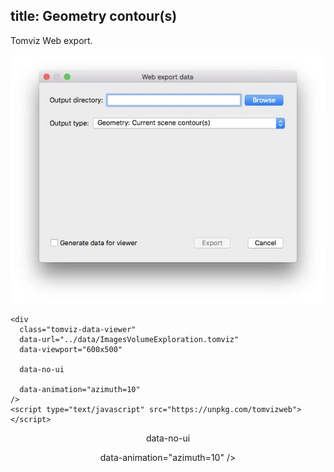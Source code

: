 title: Geometry contour(s)
---

Tomviz Web export.

<center>
<img src='exports/04_geometry_contours.jpg' title="" alt="" />
</center>

```
<div
  class="tomviz-data-viewer"
  data-url="../data/ImagesVolumeExploration.tomviz"
  data-viewport="600x500"

  data-no-ui

  data-animation="azimuth=10"
/>
<script type="text/javascript" src="https://unpkg.com/tomvizweb"></script>
```

<center>
<div
  class="tomviz-data-viewer"
  data-url="../data/GeometryContours.tomviz"
  data-viewport="600x500"
  
  data-no-ui

  data-animation="azimuth=10"
/>
</div>
</center>

<script type="text/javascript" src="../data/js/tomviz.js"></script>
